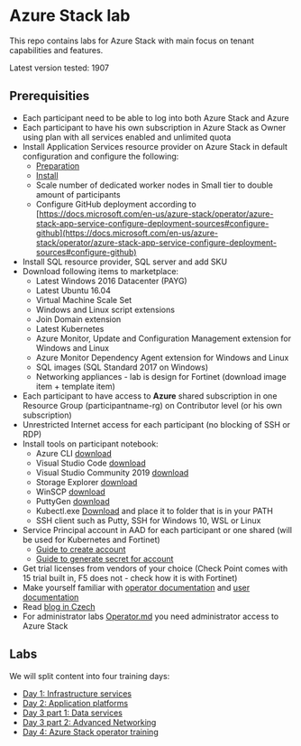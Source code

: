 # Azure Stack lab
This repo contains labs for Azure Stack with main focus on tenant capabilities and features.

Latest version tested: 1907

## Prerequisities
- Each participant need to be able to log into both Azure Stack and Azure
- Each participant to have his own subscription in Azure Stack as Owner using plan with all services enabled and unlimited quota
- Install Application Services resource provider on Azure Stack in default configuration and configure the following:
  - [Preparation](https://docs.microsoft.com/en-us/azure-stack/operator/azure-stack-app-service-before-you-get-started)
  - [Install](https://docs.microsoft.com/en-us/azure-stack/operator/app-service-deploy-ha)
  - Scale number of dedicated worker nodes in Small tier to double amount of participants
  - Configure GitHub deployment according to [https://docs.microsoft.com/en-us/azure-stack/operator/azure-stack-app-service-configure-deployment-sources#configure-github](https://docs.microsoft.com/en-us/azure-stack/operator/azure-stack-app-service-configure-deployment-sources#configure-github)
- Install SQL resource provider, SQL server and add SKU
- Download following items to marketplace:
  - Latest Windows 2016 Datacenter (PAYG)
  - Latest Ubuntu 16.04
  - Virtual Machine Scale Set
  - Windows and Linux script extensions
  - Join Domain extension
  - Latest Kubernetes
  - Azure Monitor, Update and Configuration Management extension for Windows and Linux
  - Azure Monitor Dependency Agent extension for Windows and Linux
  - SQL images (SQL Standard 2017 on Windows)
  - Networking appliances - lab is design for Fortinet (download image item + template item)
- Each participant to have access to **Azure** shared subscription in one Resource Group (participantname-rg) on Contributor level (or his own subscription)
- Unrestricted Internet access for each participant (no blocking of SSH or RDP)
- Install tools on participant notebook:
  - Azure CLI [download](https://docs.microsoft.com/en-us/cli/azure/install-azure-cli?view=azure-cli-latest)
  - Visual Studio Code [download](https://code.visualstudio.com/download)
  - Visual Studio Community 2019 [download](https://visualstudio.microsoft.com/thank-you-downloading-visual-studio/?sku=Community&rel=16)
  - Storage Explorer [download](https://azure.microsoft.com/cs-cz/features/storage-explorer/)
  - WinSCP [download](https://winscp.net/eng/download.php)
  - PuttyGen [download](https://www.puttygen.com/)
  - Kubectl.exe [Download](https://storage.googleapis.com/kubernetes-release/release/v1.15.0/bin/windows/amd64/kubectl.exe) and place it to folder that is in your PATH
  - SSH client such as Putty, SSH for Windows 10, WSL or Linux
- Service Principal account in AAD for each participant or one shared (will be used for Kubernetes and Fortinet)
  - [Guide to create account](https://docs.microsoft.com/en-us/azure/active-directory/develop/howto-create-service-principal-portal#create-an-azure-active-directory-application)
  - [Guide to generate secret for account](https://docs.microsoft.com/en-us/azure/active-directory/develop/howto-create-service-principal-portal#create-a-new-application-secret)
- Get trial licenses from vendors of your choice (Check Point comes with 15 trial built in, F5 does not - check how it is with Fortinet)
- Make yourself familiar with [operator documentation](https://docs.microsoft.com/en-us/azure-stack/operator/) and [user documentation](https://docs.microsoft.com/en-us/azure-stack/user/)
- Read [blog in Czech](https://www.tomaskubica.cz/tag/azurestack/)
- For administrator labs [Operator.md](./Operator.md) you need administrator access to Azure Stack

## Labs
We will split content into four training days:
- [Day 1: Infrastructure services](./InfrastructureServices.md)
- [Day 2: Application platforms](./ApplicationPlatforms.md)
- [Day 3 part 1: Data services](./DataServices.md)
- [Day 3 part 2: Advanced Networking](./AdvancedNetworking.md)
- [Day 4: Azure Stack operator training](./Operator.md)